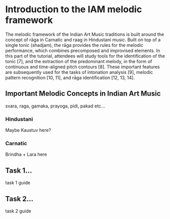 Introduction to the IAM melodic framework
=========================================

The melodic framework of the Indian Art Music traditions is built around the concept of rāga in Carnatic and raag in Hindustani music. Built on top of a single tonic (shadjam), the rāga provides the rules for the melodic performance, which combines precomposed and improvised elements.  In this part of the tutorial, attendees will study tools for the identification of the tonic [7], and the extraction of the predominant melody, in the form of continuous and time-aligned pitch contours [8]. These important features are subsequently used for the tasks of intonation analysis [9], melodic pattern recognition [10, 11], and rāga identification [12, 13, 14]. 

## Important Melodic Concepts in Indian Art Music

svara, raga, gamaka, prayoga, pidi, pakad etc...

### Hindustani

Maybe Kaustuv here?

### Carnatic

Brindha + Lara here

## Task 1...

task 1 guide 

## Task 2...

task 2 guide